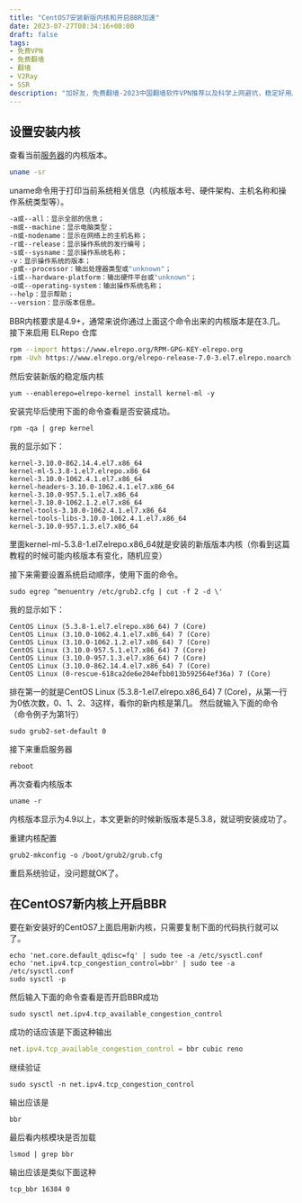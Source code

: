 ```yaml
---
title: "CentOS7安装新版内核和开启BBR加速"
date: 2023-07-27T08:34:16+08:00
draft: false
tags:
- 免费VPN
- 免费翻墙
- 翻墙
- V2Ray
- SSR
description: "加好友，免费翻墙-2023中国翻墙软件VPN推荐以及科学上网避坑，稳定好用。对比SSR机场、V2ray、VPS搭建梯子等科学上网与翻墙软件，中国最新科学上网翻墙梯子VPN下载推荐，访问Chatgpt。"
---
```



## 设置安装内核

查看当前[服务器](https://cloud.tencent.com/product/cvm?from=20065&from_column=20065)的内核版本。

```sh
uname -sr
```

uname命令用于打印当前系统相关信息（内核版本号、硬件架构、主机名称和操作系统类型等）。

```sh
-a或--all：显示全部的信息；
-m或--machine：显示电脑类型；
-n或-nodename：显示在网络上的主机名称；
-r或--release：显示操作系统的发行编号；
-s或--sysname：显示操作系统名称；
-v：显示操作系统的版本；
-p或--processor：输出处理器类型或"unknown"；
-i或--hardware-platform：输出硬件平台或"unknown"；
-o或--operating-system：输出操作系统名称；
--help：显示帮助；
--version：显示版本信息。
```

BBR内核要求是4.9+，通常来说你通过上面这个命令出来的内核版本是在3.几。接下来启用 ELRepo 仓库

```sh
rpm --import https://www.elrepo.org/RPM-GPG-KEY-elrepo.org
rpm -Uvh https://www.elrepo.org/elrepo-release-7.0-3.el7.elrepo.noarch.rpm
```

然后安装新版的稳定版内核

```
yum --enablerepo=elrepo-kernel install kernel-ml -y
```

安装完毕后使用下面的命令查看是否安装成功。

```
rpm -qa | grep kernel
```

我的显示如下：

```
kernel-3.10.0-862.14.4.el7.x86_64
kernel-ml-5.3.8-1.el7.elrepo.x86_64
kernel-3.10.0-1062.4.1.el7.x86_64
kernel-headers-3.10.0-1062.4.1.el7.x86_64
kernel-3.10.0-957.5.1.el7.x86_64
kernel-3.10.0-1062.1.2.el7.x86_64
kernel-tools-3.10.0-1062.4.1.el7.x86_64
kernel-tools-libs-3.10.0-1062.4.1.el7.x86_64
kernel-3.10.0-957.1.3.el7.x86_64
```

里面kernel-ml-5.3.8-1.el7.elrepo.x86_64就是安装的新版版本内核（你看到这篇教程的时候可能内核版本有变化，随机应变）

接下来需要设置系统启动顺序，使用下面的命令。

```
sudo egrep ^menuentry /etc/grub2.cfg | cut -f 2 -d \'
```

我的显示如下：

```
CentOS Linux (5.3.8-1.el7.elrepo.x86_64) 7 (Core)
CentOS Linux (3.10.0-1062.4.1.el7.x86_64) 7 (Core)
CentOS Linux (3.10.0-1062.1.2.el7.x86_64) 7 (Core)
CentOS Linux (3.10.0-957.5.1.el7.x86_64) 7 (Core)
CentOS Linux (3.10.0-957.1.3.el7.x86_64) 7 (Core)
CentOS Linux (3.10.0-862.14.4.el7.x86_64) 7 (Core)
CentOS Linux (0-rescue-618ca2de6e204efbb013b592564ef36a) 7 (Core)
```

排在第一的就是CentOS Linux (5.3.8-1.el7.elrepo.x86_64) 7 (Core)，从第一行为0依次数，0、1、2、3这样，看你的新内核是第几。 然后就输入下面的命令（命令例子为第1行）

```
sudo grub2-set-default 0
```

接下来重启服务器

```
reboot
```

再次查看内核版本

```
uname -r
```

内核版本显示为4.9以上，本文更新的时候新版版本是5.3.8，就证明安装成功了。

重建内核配置

```
grub2-mkconfig -o /boot/grub2/grub.cfg
```

重启系统验证，没问题就OK了。



## 在CentOS7新内核上开启BBR

要在新安装好的CentOS7上面启用新内核，只需要复制下面的代码执行就可以了。

```
echo 'net.core.default_qdisc=fq' | sudo tee -a /etc/sysctl.conf
echo 'net.ipv4.tcp_congestion_control=bbr' | sudo tee -a /etc/sysctl.conf
sudo sysctl -p
```

然后输入下面的命令查看是否开启BBR成功

```
sudo sysctl net.ipv4.tcp_available_congestion_control
```

成功的话应该是下面这种输出

```javascript
net.ipv4.tcp_available_congestion_control = bbr cubic reno
```

继续验证

```
sudo sysctl -n net.ipv4.tcp_congestion_control
```

输出应该是

```
bbr
```

最后看内核模块是否加载

```
lsmod | grep bbr
```

输出应该是类似下面这种

```
tcp_bbr 16384 0
```

